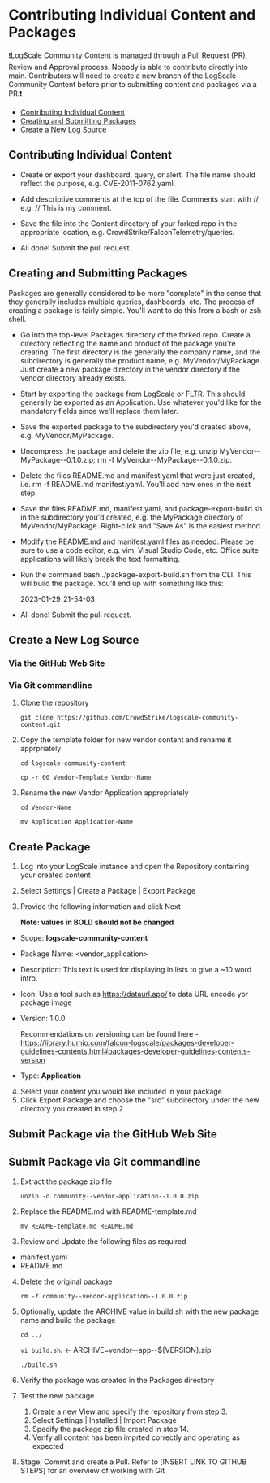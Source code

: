 # Contributing Individual Content and Packages

❗LogScale Community Content is managed through a Pull Request (PR), Review and Approval process. Nobody is able to contribute directly into main. Contributors will need to create a new branch of the LogScale Community Content before prior to submitting content and packages via a PR.❗

+ [Contributing Individual Content](#contributing-individual-content)
+ [Creating and Submitting Packages](#creating-and-submitting-packages)
+ [Create a New Log Source](#create-a-new-log-source)

## Contributing Individual Content

- Create or export your dashboard, query, or alert. The file name should reflect the purpose, e.g. CVE-2011-0762.yaml.

- Add descriptive comments at the top of the file. Comments start with //, e.g. // This is my comment.

- Save the file into the Content directory of your forked repo in the appropriate location, e.g. CrowdStrike/FalconTelemetry/queries.

- All done! Submit the pull request.

## Creating and Submitting Packages
Packages are generally considered to be more "complete" in the sense that they generally includes multiple queries, dashboards, etc. The process of creating a package is fairly simple. You'll want to do this from a bash or zsh shell.

- Go into the top-level Packages directory of the forked repo. Create a directory reflecting the name and product of the package you're creating. The first directory is the generally the company name, and the subdirectory is generally the product name, e.g. MyVendor/MyPackage. Just create a new package directory in the vendor directory if the vendor directory already exists.

- Start by exporting the package from LogScale or FLTR. This should generally be exported as an Application. Use whatever you'd like for the mandatory fields since we'll replace them later.

- Save the exported package to the subdirectory you'd created above, e.g. MyVendor/MyPackage.

- Uncompress the package and delete the zip file, e.g. unzip MyVendor--MyPackage--0.1.0.zip; rm -f MyVendor--MyPackage--0.1.0.zip.

- Delete the files README.md and manifest.yaml that were just created, i.e. rm -f README.md manifest.yaml. You'll add new ones in the next step.

- Save the files README.md, manifest.yaml, and package-export-build.sh in the subdirectory you'd created, e.g. the MyPackage directory of MyVendor/MyPackage. Right-click and "Save As" is the easiest method.

- Modify the README.md and manifest.yaml files as needed. Please be sure to use a code editor, e.g. vim, Visual Studio Code, etc. Office suite applications will likely break the text formatting.

- Run the command bash ./package-export-build.sh from the CLI. This will build the package. You'll end up with something like this:

   2023-01-29_21-54-03

- All done! Submit the pull request.


## Create a New Log Source

### Via the GitHub Web Site

### Via Git commandline
1. Clone the repository 

   `git clone https://github.com/CrowdStrike/logscale-community-content.git`

2. Copy the template folder for new vendor content and rename it apprpriately

   `cd logscale-community-content`
   
   `cp -r 00_Vendor-Template Vendor-Name`
   
3. Rename the new Vendor Application appropriately
   
   `cd Vendor-Name`
   
   `mv Application Application-Name`

## Create Package
1. Log into your LogScale instance and open the Repository containing your created content
2. Select Settings | Create a Package | Export Package
3. Provide the following information and click Next
    
    **Note: values in BOLD should not be changed**
  - Scope: **logscale-community-content**
  - Package Name: <vendor_application>
  - Description: This text is used for displaying in lists to give a ~10 word intro.
  - Icon: Use a tool such as https://dataurl.app/ to data URL encode yor package image
  - Version: 1.0.0 
    
    Recommendations on versioning can be found here - https://library.humio.com/falcon-logscale/packages-developer-guidelines-contents.html#packages-developer-guidelines-contents-version
  - Type: **Application**
4. Select your content you would like included in your package
5. Click Export Package and choose the "src" subdirectory under the new directory you created in step 2

## Submit Package via the GitHub Web Site

## Submit Package via Git commandline

1. Extract the package zip file

   `unzip -o community--vendor-application--1.0.0.zip`

2. Replace the README.md with README-template.md

   `mv README-template.md README.md`

3. Review and Update the following files as required
  - manifest.yaml
  - README.md
  
4. Delete the original package

    `rm -f community--vendor-application--1.0.0.zip`
   
5. Optionally, update the ARCHIVE value in build.sh with the new package name and build the package

    `cd ../`
    
    `vi build.sh`. <- ARCHIVE=vendor--app--${VERSION}.zip
   
    `./build.sh`
    
6. Verify the package was created in the Packages directory
    
7. Test the new package

    1. Create a new View and specify the repository from step 3.
    2. Select Settings | Installed | Import Package 
    3. Specify the package zip file created in step 14.
    4. Verify all content has been imprted correctly and operating as expected
   
8. Stage, Commit and create a Pull. Refer to [INSERT LINK TO GITHUB STEPS] for an overview of working with Git
